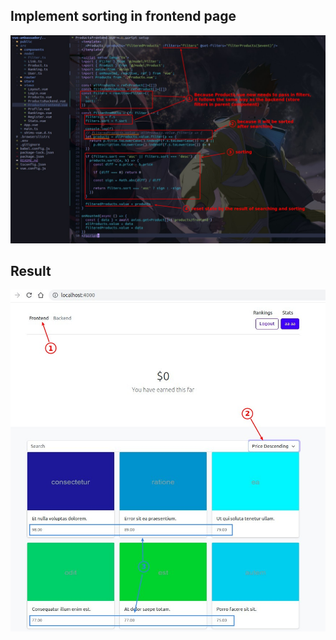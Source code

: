 ## **Implement sorting in frontend page**

![Alt implement sorting in frontend page](pic/01.jpg)

## **Result**

![Alt result](pic/02.jpg)

